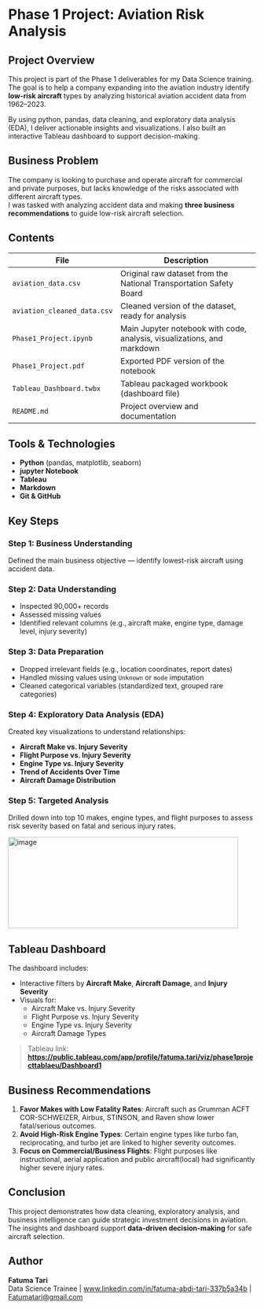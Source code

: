 # Phase 1 Project: Aviation Risk Analysis

## Project Overview

This project is part of the Phase 1 deliverables for my Data Science training.  
The goal is to help a company expanding into the aviation industry identify **low-risk aircraft** types by analyzing historical aviation accident data from 1962–2023.

By using python, pandas, data cleaning, and exploratory data analysis (EDA), I deliver actionable insights and visualizations. I also built an interactive Tableau dashboard to support decision-making.


##  Business Problem

The company is looking to purchase and operate aircraft for commercial and private purposes, but lacks knowledge of the risks associated with different aircraft types.  
I was tasked with analyzing accident data and making **three business recommendations** to guide low-risk aircraft selection.


## Contents

| File | Description |
|------|-------------|
| `aviation_data.csv` | Original raw dataset from the National Transportation Safety Board |
| `aviation_cleaned_data.csv` | Cleaned version of the dataset, ready for analysis |
| `Phase1_Project.ipynb` | Main Jupyter notebook with code, analysis, visualizations, and markdown |
| `Phase1_Project.pdf` | Exported PDF version of the notebook |
| `Tableau_Dashboard.twbx` | Tableau packaged workbook (dashboard file) |
| `README.md` | Project overview and documentation |


## Tools & Technologies

- **Python** (pandas, matplotlib, seaborn)
- **jupyter Notebook**
- **Tableau**
- **Markdown**
- **Git & GitHub**


## Key Steps

### Step 1: Business Understanding
Defined the main business objective — identify lowest-risk aircraft using accident data.

### Step 2: Data Understanding
- Inspected 90,000+ records
- Assessed missing values
- Identified relevant columns (e.g., aircraft make, engine type, damage level, injury severity)

### Step 3: Data Preparation
- Dropped irrelevant fields (e.g., location coordinates, report dates)
- Handled missing values using `Unknown` or `mode` imputation
- Cleaned categorical variables (standardized text, grouped rare categories)

### Step 4: Exploratory Data Analysis (EDA)
Created key visualizations to understand relationships:
- **Aircraft Make vs. Injury Severity**
- **Flight Purpose vs. Injury Severity**
- **Engine Type vs. Injury Severity**
- **Trend of Accidents Over Time**
- **Aircraft Damage Distribution**

### Step 5: Targeted Analysis
Drilled down into top 10 makes, engine types, and flight purposes to assess risk severity based on fatal and serious injury rates.

 <img width="468" height="186" alt="image" src="https://github.com/user-attachments/assets/86d5bb14-8e07-46d2-b783-e4c6f3de1037" />


## Tableau Dashboard

The dashboard includes:
- Interactive filters by **Aircraft Make**, **Aircraft Damage**, and **Injury Severity**
- Visuals for:
  - Aircraft Make vs. Injury Severity
  - Flight Purpose vs. Injury Severity
  - Engine Type vs. Injury Severity
  - Aircraft Damage Types

> Tableau link: **https://public.tableau.com/app/profile/fatuma.tari/viz/phase1projecttablaeu/Dashboard1**


## Business Recommendations

1. **Favor Makes with Low Fatality Rates**: Aircraft such as Grumman ACFT COR-SCHWEIZER, Airbus, STINSON, and Raven show lower fatal/serious outcomes.
2. **Avoid High-Risk Engine Types**: Certain engine types like turbo fan, reciprocating, and turbo jet are linked to higher severity outcomes.
3. **Focus on Commercial/Business Flights**: Flight purposes like instructional, aerial application and public aircraft(local) had significantly higher severe injury rates.


## Conclusion

This project demonstrates how data cleaning, exploratory analysis, and business intelligence can guide strategic investment decisions in aviation.  
The insights and dashboard support **data-driven decision-making** for safe aircraft selection.


## Author

**Fatuma Tari**  
Data Science Trainee | www.linkedin.com/in/fatuma-abdi-tari-337b5a34b | Fatumatari@gmail.com


